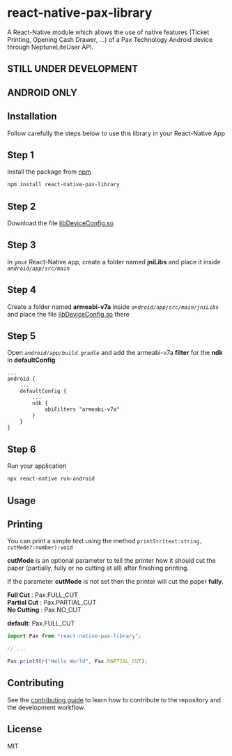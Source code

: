 # react-native-pax-library

A React-Native module which allows the use of native features (Ticket Printing, Opening Cash Drawer, ...) of a Pax Technology Android device through NeptuneLiteUser API.

## STILL UNDER DEVELOPMENT

## ANDROID ONLY

## Installation

Follow carefully the steps below to use this library in your React-Native App

## Step 1

Install the package from [npm](https://www.npmjs.com/package/react-native-pax-library)

```sh
npm install react-native-pax-library
```

## Step 2

Download the file [libDeviceConfig.so](./armeabi-files/libDeviceConfig.so)

## Step 3

In your React-Native app, create a folder named **jniLibs** and place it inside _`android/app/src/main`_

## Step 4

Create a folder named **armeabi-v7a** inside _`android/app/src/main/jniLibs`_ and place the file [libDeviceConfig.so](./armeabi-files/libDeviceConfig.so) there

## Step 5

Open _`android/app/build.gradle`_ and add the armeabi-v7a **filter** for the **ndk** in **defaultConfig**

```
...
android {
    ...
    defaultConfig {
        ...
        ndk {
            abiFilters "armeabi-v7a"
        }
    }
}
```

## Step 6

Run your application

```sh
npx react-native run-android
```

## Usage

## Printing

You can print a simple text using the method `printStr(text:string, cutMode?:number):void`

**cutMode** is an optional parameter to tell the printer how it should cut the paper (partially, fully or no cutting at all) after finishing printing.

If the parameter **cutMode** is not set then the printer will cut the paper **fully**.

**Full Cut** : Pax.FULL_CUT  
**Partial Cut** : Pax.PARTIAL_CUT  
**No Cutting** : Pax.NO_CUT

**default**: Pax.FULL_CUT

```js
import Pax from "react-native-pax-library";

// ...

Pax.printStr("Hello World", Pax.PARTIAL_CUT);
```

## Contributing

See the [contributing guide](CONTRIBUTING.md) to learn how to contribute to the repository and the development workflow.

## License

MIT
